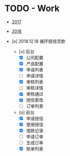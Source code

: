 # TODO - Work

- [2017](work/2017.md)
- [2018](work/2018.md)

- [o] 2018.12.18 循环授信贷款
    - [o] 后台
        - [X] 公司配置
        - [X] 产品配置
        - [X] 申请列表
        - [ ] 申请详情
        - [X] 审核列表
        - [ ] 审核详情
        - [X] 审核通过
        - [X] 授信更改
        - [ ] 订单列表
    - [o] 前台
        - [X] 申请授信
        - [X] 使用授信
        - [X] 借款记录
        - [ ] 申请订单
        - [ ] 生成订单
        - [X] 账单列表
